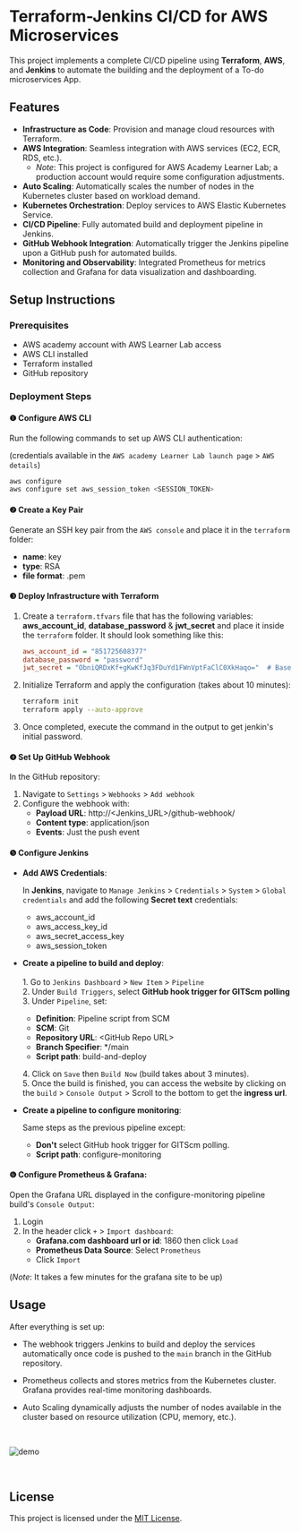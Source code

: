 # **Terraform-Jenkins CI/CD for AWS Microservices**
This project implements a complete CI/CD pipeline using **Terraform**, **AWS**, and **Jenkins** to automate the building and the deployment of a To-do microservices App.


## **Features**
- **Infrastructure as Code**: Provision and manage cloud resources with Terraform.
- **AWS Integration**: Seamless integration with AWS services (EC2, ECR, RDS, etc.).
   - *Note*: This project is configured for AWS Academy Learner Lab; a production account would require some configuration adjustments.
- **Auto Scaling**: Automatically scales the number of nodes in the Kubernetes cluster based on workload demand.
- **Kubernetes Orchestration**: Deploy services to AWS Elastic Kubernetes Service.
- **CI/CD Pipeline**: Fully automated build and deployment pipeline in Jenkins.
- **GitHub Webhook Integration**: Automatically trigger the Jenkins pipeline upon a GitHub push for automated builds.
- **Monitoring and Observability**: Integrated Prometheus for metrics collection and Grafana for data visualization and dashboarding.


## **Setup Instructions**

### **Prerequisites**
- AWS academy account with AWS Learner Lab access
- AWS CLI installed
- Terraform installed
- GitHub repository

### **Deployment Steps**

#### **❶ Configure AWS CLI**
   Run the following commands to set up AWS CLI authentication:

   (credentials available in the `AWS academy Learner Lab launch page` > `AWS details`)

   ```sh
   aws configure
   aws configure set aws_session_token <SESSION_TOKEN>
   ```

#### **❷ Create a Key Pair**
   Generate an SSH key pair from the `AWS console` and place it in the `terraform` folder:
   - **name**: key
   - **type**: RSA
   - **file format**: .pem

#### **❸ Deploy Infrastructure with Terraform**
01. Create a `terraform.tfvars` file that has the following variables: **aws_account_id**, **database_password** & **jwt_secret** and place it inside the `terraform` folder. It should look something like this:
      ```ini
      aws_account_id = "851725608377"
      database_password = "password"
      jwt_secret = "ObniQRDxKf+gKwKfJq3FDuYd1FWnVptFaClC0XkHaqo="  # Base64 encoded string
      ```

02. Initialize Terraform and apply the configuration (takes about 10 minutes):
      ```sh
      terraform init
      terraform apply --auto-approve
      ```

03. Once completed, execute the command in the output to get jenkin's initial password.

#### **❹ Set Up GitHub Webhook**
In the GitHub repository:

01. Navigate to `Settings` > `Webhooks` > `Add webhook`
02. Configure the webhook with:
      - **Payload URL**: http://<Jenkins_URL>/github-webhook/
      - **Content type**: application/json
      - **Events**: Just the push event

#### **❺ Configure Jenkins**
   - **Add AWS Credentials**:

      In **Jenkins**, navigate to `Manage Jenkins` > `Credentials` > `System` > `Global credentials` and add the following **Secret text** credentials:

      - aws_account_id
      - aws_access_key_id
      - aws_secret_access_key
      - aws_session_token

   - **Create a pipeline to build and deploy**:<br><br>
      1\. Go to `Jenkins Dashboard` > `New Item` > `Pipeline`<br>
      2\. Under `Build Triggers`, select **GitHub hook trigger for GITScm polling**<br>
      3\. Under `Pipeline`, set:<br>
      - **Definition**: Pipeline script from SCM
      - **SCM**: Git
      - **Repository URL**: \<GitHub Repo URL\>
      - **Branch Specifier**: */main
      - **Script path**: build-and-deploy

      4\. Click on `Save` then `Build Now` (build takes about 3 minutes).<br>
      5\. Once the build is finished, you can access the website by clicking on the `build` > `Console Output` > Scroll to the bottom to get the **ingress url**.<br>

   - **Create a pipeline to configure monitoring**:

      Same steps as the previous pipeline except:

      - **Don't** select GitHub hook trigger for GITScm polling.
      - **Script path**: configure-monitoring


#### **❻ Configure Prometheus & Grafana:**
   Open the Grafana URL displayed in the configure-monitoring pipeline build's `Console Output`:
   01. Login
   02. In the header click `+` > `Import dashboard`:
         - **Grafana.com dashboard url or id**: 1860 then click `Load`
         - **Prometheus Data Source**: Select `Prometheus`
         - Click `Import`

   (*Note*: It takes a few minutes for the grafana site to be up)
## **Usage**

After everything is set up:

   - The webhook triggers Jenkins to build and deploy the services automatically once code is pushed to the `main` branch in the GitHub repository.

   - Prometheus collects and stores metrics from the Kubernetes cluster. Grafana provides real-time monitoring dashboards.

   - Auto Scaling dynamically adjusts the number of nodes available in the cluster based on resource utilization (CPU, memory, etc.).


<br>


![demo](https://github.com/user-attachments/assets/8e1fdbba-76e3-49bf-9c8d-529cb9c9ce51)


<br>

## **License**
This project is licensed under the [MIT License](LICENSE).
